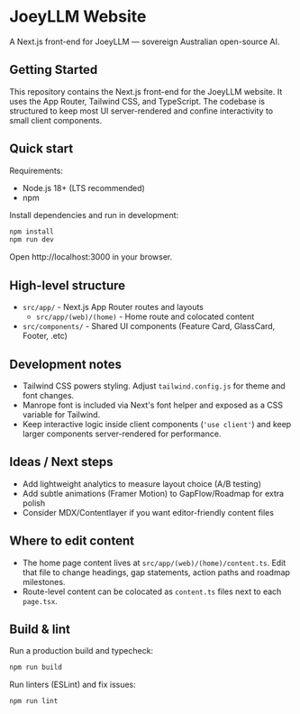 # JoeyLLM Website

A Next.js front-end for JoeyLLM — sovereign Australian open-source AI.

## Getting Started

This repository contains the Next.js front-end for the JoeyLLM website. It uses the App Router, Tailwind CSS, and TypeScript. The codebase is structured to keep most UI server-rendered and confine interactivity to small client components.

## Quick start

Requirements:
- Node.js 18+ (LTS recommended)
- npm

Install dependencies and run in development:

```bash
npm install
npm run dev
```

Open http://localhost:3000 in your browser.

## High-level structure

- `src/app/` - Next.js App Router routes and layouts
	- `src/app/(web)/(home)` - Home route and colocated content
- `src/components/` - Shared UI components (Feature Card, GlassCard, Footer, .etc)

## Development notes

- Tailwind CSS powers styling. Adjust `tailwind.config.js` for theme and font changes.
- Manrope font is included via Next's font helper and exposed as a CSS variable for Tailwind.
- Keep interactive logic inside client components (`'use client'`) and keep larger components server-rendered for performance.

## Ideas / Next steps

- Add lightweight analytics to measure layout choice (A/B testing)
- Add subtle animations (Framer Motion) to GapFlow/Roadmap for extra polish
- Consider MDX/Contentlayer if you want editor-friendly content files

## Where to edit content

- The home page content lives at `src/app/(web)/(home)/content.ts`. Edit that file to change headings, gap statements, action paths and roadmap milestones.
- Route-level content can be colocated as `content.ts` files next to each `page.tsx`.

## Build & lint

Run a production build and typecheck:

```bash
npm run build
```

Run linters (ESLint) and fix issues:

```bash
npm run lint
```




